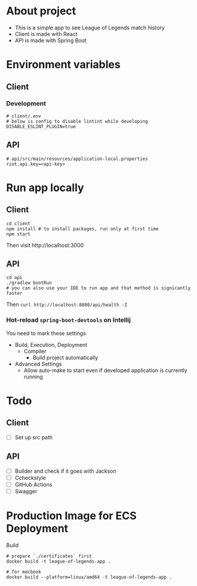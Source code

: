 # About project

- This is a simple app to see League of Legends match history
- Client is made with React
- API is made with Spring Boot

# Environment variables

## Client

### Development

```
# client/.env
# below is config to disable lintint while developing
DISABLE_ESLINT_PLUGIN=true
```

## API
```
# api/src/main/resources/application-local.properties
riot.api.key=<api-key>
```

# Run app locally

## Client

```
cd client
npm install # to install packages, run only at first time
npm start
```

Then visit http://localhost:3000

## API

```
cd api
./gradlew bootRun
# you can also use your IDE to run app and that method is signicantly faster
```

Then `curl http://localhost:8080/api/health -I`

### Hot-reload `spring-boot-devtools` on Intellij

You need to mark these settings

- Build, Execution, Deployment
    - Compiler
        - Build project automatically
- Advanced Settings
    - Allow auto-make to start even if developed application is currently running

# Todo

## Client

- [ ] Set up src path

## API

- [ ] Builder and check if it goes with Jackson
- [ ] Ccheckstyle
- [ ] GitHub Actions
- [ ] Swagger

# Production Image for ECS Deployment

Build
```
# prepare `./certificates` first
docker build -t league-of-legends-app .

# for macbook
docker build --platform=linux/amd64 -t league-of-legends-app .
```
